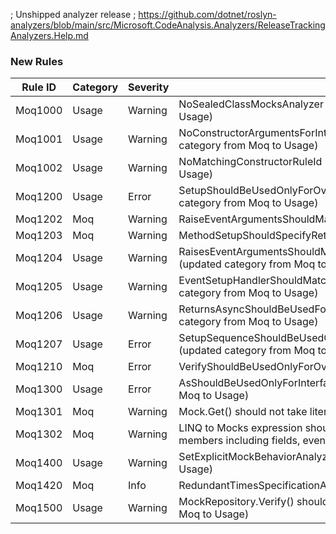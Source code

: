 ﻿; Unshipped analyzer release
; https://github.com/dotnet/roslyn-analyzers/blob/main/src/Microsoft.CodeAnalysis.Analyzers/ReleaseTrackingAnalyzers.Help.md

### New Rules
Rule ID | Category | Severity | Notes
--------|----------|----------|-------
Moq1000 | Usage | Warning | NoSealedClassMocksAnalyzer (updated category from Moq to Usage)
Moq1001 | Usage | Warning | NoConstructorArgumentsForInterfaceMockRuleId (updated category from Moq to Usage)
Moq1002 | Usage | Warning | NoMatchingConstructorRuleId (updated category from Moq to Usage)
Moq1200 | Usage | Error | SetupShouldBeUsedOnlyForOverridableMembersAnalyzer (updated category from Moq to Usage)
Moq1202 | Moq | Warning | RaiseEventArgumentsShouldMatchEventSignatureAnalyzer
Moq1203 | Moq | Warning | MethodSetupShouldSpecifyReturnValueAnalyzer
Moq1204 | Usage | Warning | RaisesEventArgumentsShouldMatchEventSignatureAnalyzer (updated category from Moq to Usage)
Moq1205 | Usage | Warning | EventSetupHandlerShouldMatchEventTypeAnalyzer (updated category from Moq to Usage)
Moq1206 | Usage | Warning | ReturnsAsyncShouldBeUsedForAsyncMethodsAnalyzer (updated category from Moq to Usage)
Moq1207 | Usage | Error | SetupSequenceShouldBeUsedOnlyForOverridableMembersAnalyzer (updated category from Moq to Usage)
Moq1210 | Moq | Error | VerifyShouldBeUsedOnlyForOverridableMembersAnalyzer
Moq1300 | Usage | Error | AsShouldBeUsedOnlyForInterfaceAnalyzer (updated category from Moq to Usage)
Moq1301 | Moq | Warning | Mock.Get() should not take literals
Moq1302 | Moq | Warning | LINQ to Mocks expression should be valid (flags non-virtual members including fields, events, nested and chained accesses)
Moq1400 | Usage | Warning | SetExplicitMockBehaviorAnalyzer (updated category from Moq to Usage)
Moq1420 | Moq | Info | RedundantTimesSpecificationAnalyzer
Moq1500 | Usage | Warning | MockRepository.Verify() should be called (updated category from Moq to Usage)
